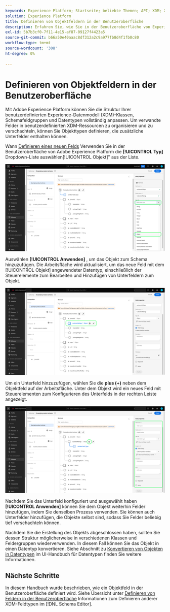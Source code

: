 ```yaml
---
keywords: Experience Platform; Startseite; beliebte Themen; API; XDM; XDM; XDM-System; Experience-Datenmodell; Datenmodell; ui; Workspace; Objekt; Feld;
solution: Experience Platform
title: Definieren von Objektfeldern in der Benutzeroberfläche
description: Erfahren Sie, wie Sie in der Benutzeroberfläche von Experience Platform ein Feld vom Typ Objekt definieren.
exl-id: 5b7b3cf0-7f11-4e15-af87-09127f4423a5
source-git-commit: b66a50e40aaac8df312a2c9a977fb8d4f1fb0c80
workflow-type: tm+mt
source-wordcount: '308'
ht-degree: 0%

---
```


# Definieren von Objektfeldern in der Benutzeroberfläche

Mit Adobe Experience Platform können Sie die Struktur Ihrer benutzerdefinierten Experience-Datenmodell (XDM)-Klassen, Schemafeldgruppen und Datentypen vollständig anpassen. Um verwandte Felder in benutzerdefinierten XDM-Ressourcen zu organisieren und zu verschachteln, können Sie Objekttypen definieren, die zusätzliche Unterfelder enthalten können.

Wann [Definieren eines neuen Felds](./overview.md#define) Verwenden Sie in der Benutzeroberfläche von Adobe Experience Platform die **[!UICONTROL Typ]** Dropdown-Liste auswählen[!UICONTROL Objekt]&quot; aus der Liste.

![](../../images/ui/fields/special/object.png)

Auswählen **[!UICONTROL Anwenden]** , um das Objekt zum Schema hinzuzufügen. Die Arbeitsfläche wird aktualisiert, um das neue Feld mit dem [!UICONTROL Objekt] angewendeter Datentyp, einschließlich der Steuerelemente zum Bearbeiten und Hinzufügen von Unterfeldern zum Objekt.

![](../../images/ui/fields/special/object-applied.png)

Um ein Unterfeld hinzuzufügen, wählen Sie die **plus (+)** neben dem Objektfeld auf der Arbeitsfläche. Unter dem Objekt wird ein neues Feld mit Steuerelementen zum Konfigurieren des Unterfelds in der rechten Leiste angezeigt.

![](../../images/ui/fields/special/object-add-field.png)

Nachdem Sie das Unterfeld konfiguriert und ausgewählt haben **[!UICONTROL Anwenden]** können Sie dem Objekt weiterhin Felder hinzufügen, indem Sie denselben Prozess verwenden. Sie können auch Unterfelder hinzufügen, die Objekte selbst sind, sodass Sie Felder beliebig tief verschachteln können.

Nachdem Sie die Erstellung des Objekts abgeschlossen haben, sollten Sie dessen Struktur möglicherweise in verschiedenen Klassen und Feldergruppen wiederverwenden. In diesem Fall können Sie das Objekt in einen Datentyp konvertieren. Siehe Abschnitt zu [Konvertieren von Objekten in Datentypen](../resources/data-types.md#convert) im UI-Handbuch für Datentypen finden Sie weitere Informationen.

## Nächste Schritte

In diesem Handbuch wurde beschrieben, wie ein Objektfeld in der Benutzeroberfläche definiert wird. Siehe Übersicht unter [Definieren von Feldern in der Benutzeroberfläche](./overview.md#special) Informationen zum Definieren anderer XDM-Feldtypen im [!DNL Schema Editor].
